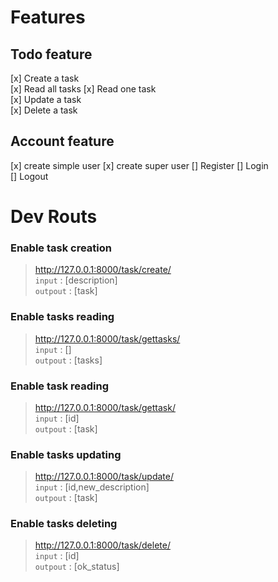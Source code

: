 # Features

## Todo feature

[x] Create a task  
[x] Read all tasks
[x] Read one task  
[x] Update a task  
[x] Delete a task  

## Account feature

[x] create simple user
[x] create super user
[] Register
[] Login  
[] Logout  

# Dev Routs

### Enable task creation
>http://127.0.0.1:8000/task/create/  
`input` : [description]  
`outpout` : [task]

### Enable tasks reading
>http://127.0.0.1:8000/task/gettasks/  
`input` : []  
`outpout` : [tasks]


### Enable task reading
>http://127.0.0.1:8000/task/gettask/  
`input` : [id]  
`outpout` : [task]

### Enable tasks updating
>http://127.0.0.1:8000/task/update/  
`input` : [id,new_description]  
`outpout` : [task]

### Enable tasks deleting
>http://127.0.0.1:8000/task/delete/  
`input` : [id]  
`outpout` : [ok_status]
